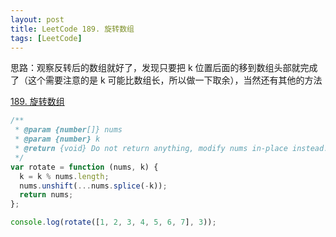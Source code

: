 ```yaml
---
layout: post
title: LeetCode 189. 旋转数组
tags: [LeetCode]
---
```


思路：观察反转后的数组就好了，发现只要把 k 位置后面的移到数组头部就完成了（这个需要注意的是 k 可能比数组长，所以做一下取余），当然还有其他的方法

[189. 旋转数组](https://leetcode-cn.com/problems/rotate-array/)

```js
/**
 * @param {number[]} nums
 * @param {number} k
 * @return {void} Do not return anything, modify nums in-place instead.
 */
var rotate = function (nums, k) {
  k = k % nums.length;
  nums.unshift(...nums.splice(-k));
  return nums;
};

console.log(rotate([1, 2, 3, 4, 5, 6, 7], 3));
```
